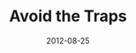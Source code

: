 ---
layout: message
category: message
series: "How to Love Your Job"
title: "Avoid the Traps"
date: 2012-08-25
audio-description: "Brian Tome talks about troubleshooting what prevents us from loving our jobs."
audio: "http://www.crossroads.net/players/media/hq/HTLYJ_02.mp3"
audio-title: "Avoid the Traps"
audio-duration: "36:50"
program-description: "How to Love Your Job - Week 2 Program"
program: "http://www.crossroads.net/players/media/hq/08_25-26_12Program.pdf"
program-title: "Avoid the Traps"
video-description: "Brian Tome talks about troubleshooting what prevents us from loving our jobs."
video-title: "Avoid the Traps"
video: "https://s3.amazonaws.com/crossroadsvideomessages/htlyj_02.mp4"
video-poster: "https://www.crossroads.net/uploadedfiles/HTLYJ_02_still.jpg"
---